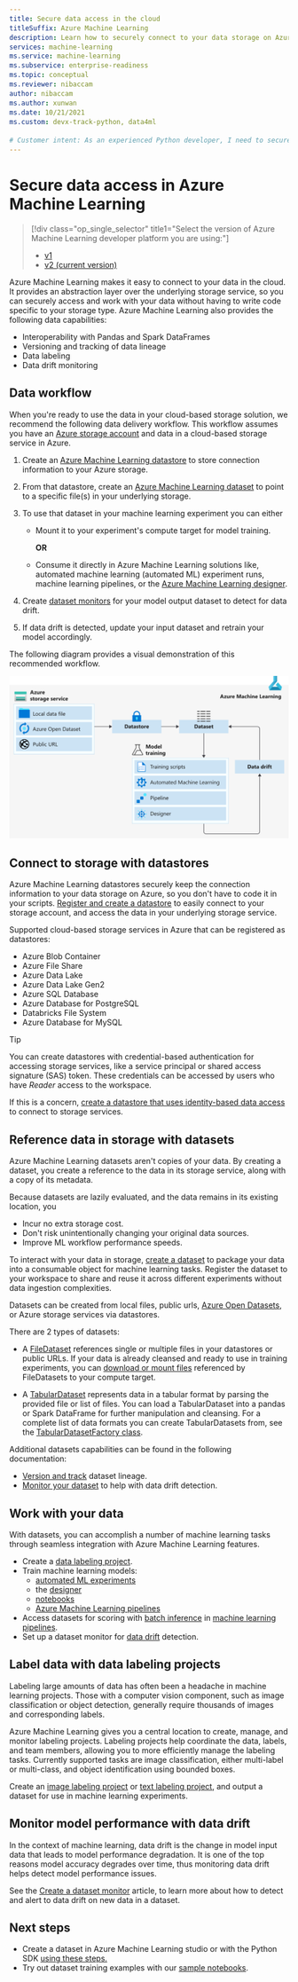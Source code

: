 ```yaml
---
title: Secure data access in the cloud
titleSuffix: Azure Machine Learning
description: Learn how to securely connect to your data storage on Azure with Azure Machine Learning datastores and datasets.
services: machine-learning
ms.service: machine-learning
ms.subservice: enterprise-readiness
ms.topic: conceptual
ms.reviewer: nibaccam
author: nibaccam
ms.author: xunwan
ms.date: 10/21/2021
ms.custom: devx-track-python, data4ml

# Customer intent: As an experienced Python developer, I need to securely access my data in my Azure storage solutions and use it to accomplish my machine learning tasks.
---
```


# Secure data access in Azure Machine Learning

> [!div class="op_single_selector" title1="Select the version of Azure Machine Learning developer platform you are using:"]
> * [v1](concept-data.md)
> * [v2 (current version)](../concept-data.md)

Azure Machine Learning makes it easy to connect to your data in the cloud. It provides an abstraction layer over the underlying storage service, so you can securely access and work with your data without having to write code specific to your storage type. Azure Machine Learning also provides the following data capabilities:

*    Interoperability with Pandas and Spark DataFrames
*    Versioning and tracking of data lineage
*    Data labeling 
*    Data drift monitoring
    
## Data workflow

When you're ready to use the data in your cloud-based storage solution, we recommend the following data delivery workflow. This workflow assumes you have an [Azure storage account](/storage/common/storage-account-create.md?tabs=azure-portal) and data in a cloud-based storage service in Azure. 

1. Create an [Azure Machine Learning datastore](#datastores) to store connection information to your Azure storage.

2. From that datastore, create an [Azure Machine Learning dataset](#datasets) to point to a specific file(s) in your underlying storage. 

3. To use that dataset in your machine learning experiment you can either
    * Mount it to your experiment's compute target for model training.

        **OR** 

    * Consume it directly in Azure Machine Learning solutions like, automated machine learning (automated ML) experiment runs, machine learning pipelines, or the [Azure Machine Learning designer](../concept-designer.md).

4. Create [dataset monitors](#drift) for your model output dataset to detect for data drift. 

5. If data drift is detected, update your input dataset and retrain your model accordingly.

The following diagram provides a visual demonstration of this recommended workflow.

![Diagram shows the Azure Storage Service which flows into a datastore, which flows into a dataset.](./media/concept-data/data-concept-diagram.svg)


## Connect to storage with datastores

Azure Machine Learning datastores securely keep the connection information to your data storage on Azure, so you don't have to code it in your scripts. [Register and create a datastore](../how-to-access-data.md) to easily connect to your storage account, and access the data in your underlying storage service. 

Supported cloud-based storage services in Azure that can be registered as datastores:

+ Azure Blob Container
+ Azure File Share
+ Azure Data Lake
+ Azure Data Lake Gen2
+ Azure SQL Database
+ Azure Database for PostgreSQL
+ Databricks File System
+ Azure Database for MySQL

>[!TIP]
> You can create datastores with credential-based authentication for accessing storage services, like a service principal or shared access signature (SAS) token. These credentials can be accessed by users who have *Reader* access to the workspace.
>
> If this is a concern, [create a datastore that uses identity-based data access](../how-to-identity-based-data-access.md) to connect to storage services.


## Reference data in storage with datasets

Azure Machine Learning datasets aren't copies of your data. By creating a dataset, you create a reference to the data in its storage service, along with a copy of its metadata. 

Because datasets are lazily evaluated, and the data remains in its existing location, you

* Incur no extra storage cost.
* Don't risk unintentionally changing your original data sources.
* Improve ML workflow performance speeds.

To interact with your data in storage, [create a dataset](how-to-create-register-datasets.md) to package your data into a consumable object for machine learning tasks. Register the dataset to your workspace to share and reuse it across different experiments without data ingestion complexities.

Datasets can be created from local files, public urls, [Azure Open Datasets](https://azure.microsoft.com/services/open-datasets/), or Azure storage services via datastores. 

There are 2 types of datasets: 

+ A [FileDataset](/python/api/azureml-core/azureml.data.file_dataset.filedataset) references single or multiple files in your datastores or public URLs. If your data is already cleansed and ready to use in training experiments, you can [download or mount files](../how-to-train-with-datasets.md#mount-files-to-remote-compute-targets) referenced by FileDatasets to your compute target.

+ A [TabularDataset](/python/api/azureml-core/azureml.data.tabulardataset) represents data in a tabular format by parsing the provided file or list of files. You can load a TabularDataset into a pandas or Spark DataFrame for further manipulation and cleansing. For a complete list of data formats you can create TabularDatasets from, see the [TabularDatasetFactory class](/python/api/azureml-core/azureml.data.dataset_factory.tabulardatasetfactory).

Additional datasets capabilities can be found in the following documentation:

+ [Version and track](../how-to-version-track-datasets.md) dataset lineage.
+ [Monitor your dataset](../how-to-monitor-datasets.md) to help with data drift detection.    

## Work with your data

With datasets, you can accomplish a number of machine learning tasks through seamless integration with Azure Machine Learning features. 

+ Create a [data labeling project](#label).
+ Train machine learning models:
     + [automated ML experiments](../how-to-use-automated-ml-for-ml-models.md)
     + the [designer](../tutorial-designer-automobile-price-train-score.md#import-data)
     + [notebooks](../how-to-train-with-datasets.md)
     + [Azure Machine Learning pipelines](../how-to-create-machine-learning-pipelines.md)
+ Access datasets for scoring with [batch inference](../tutorial-pipeline-batch-scoring-classification.md) in [machine learning pipelines](../how-to-create-machine-learning-pipelines.md).
+ Set up a dataset monitor for [data drift](#drift) detection.



## Label data with data labeling projects

Labeling large amounts of data has often been a headache in machine learning projects. Those with a computer vision component, such as image classification or object detection, generally require thousands of images and corresponding labels.

Azure Machine Learning gives you a central location to create, manage, and monitor labeling projects. Labeling projects help coordinate the data, labels, and team members, allowing you to more efficiently manage the labeling tasks. Currently supported tasks are image classification, either multi-label or multi-class, and object identification using bounded boxes.

Create an [image labeling project](../how-to-create-image-labeling-projects.md) or [text labeling project](../how-to-create-text-labeling-projects.md), and output a dataset for use in machine learning experiments.



## Monitor model performance with data drift

In the context of machine learning, data drift is the change in model input data that leads to model performance degradation. It is one of the top reasons model accuracy degrades over time, thus monitoring data drift helps detect model performance issues.

See the [Create a dataset monitor](../how-to-monitor-datasets.md) article, to learn more about how to detect and alert to data drift on new data in a dataset.

## Next steps 

+ Create a dataset in Azure Machine Learning studio or with the Python SDK [using these steps.](how-to-create-register-datasets.md)
+ Try out dataset training examples with our [sample notebooks](https://github.com/Azure/MachineLearningNotebooks/tree/master/how-to-use-azureml/work-with-data/).